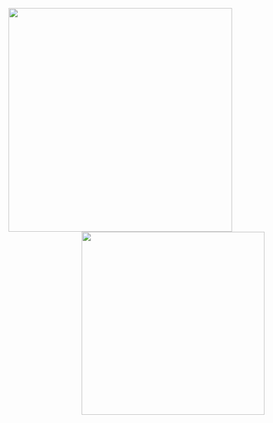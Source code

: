 <br>
<div align=center>
  <a href="https://github.com/Hu2Hoang?tab=repositories" title="Hu2Hoang">
    <img align="left" width="440" src="https://github-readme-stats.vercel.app/api?username=Hu2Hoang&show_icons=true&theme=radical" />

  </a>
  <a href="https://github.com/Hu2Hoang?tab=repositories" title="Hu2Hoang">
    <img align="right" width="360" src="https://github-readme-stats.vercel.app/api/top-langs/?username=Hu2Hoang&hide=c%23,powershell,Mathematica,Ruby,Objective-C,Objective-C%2b%2b,Cuda&title_color=61dafb&text_color=ffffff&icon_color=61dafb&bg_color=20232a&langs_count=8&layout=compact&border_color=61dafb&hide_border=true" />

  </a>
</div>
</br>
